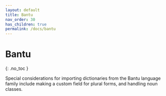 ```yaml
---
layout: default
title: Bantu
nav_order: 30
has_children: true
permalink: /docs/bantu
---
```


# Bantu
{: .no_toc }

Special considerations for importing dictionaries from the Bantu language family include making a custom field for plural forms, and handling noun classes.
